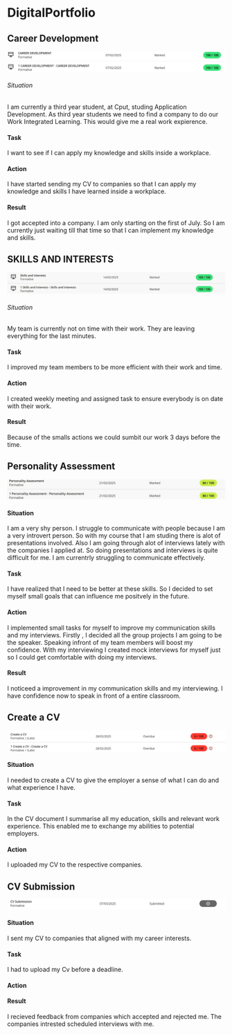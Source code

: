 # DigitalPortfolio
## Career Development
![Evidence](https://github.com/Keeuwbuck/DigitalPortfolio/blob/9db419dadaa7753c1e9f19ff7789a3362167ba0e/career%20development.png)

###### Situation
I am currently a third year student, at Cput, studing Application Development. As third year students we need to find a company to do our Work Integrated Learning. This would give me a real work expierence.

#### Task
I want to see if I can apply my knowledge and skills inside a workplace.

#### Action
I have started sending my CV to companies so that I can apply my knowledge and skills I have learned inside a workplace.

#### Result
I got accepted into a company. I am only starting on the first of July. So I am currently just waiting till that time so that I can implement my knowledge and skills.

## SKILLS AND INTERESTS
![Evidence](https://github.com/Keeuwbuck/DigitalPortfolio/blob/5a6215b57063affd5fe647b54b43e06bd1ff41b2/skills%20and%20intrest.jpg)

###### Situation
My team is currently not on time with their work. They are leaving everything for the last minutes.

#### Task
I improved my team members to be more efficient with their work and time.

#### Action
I created weekly meeting and assigned task to ensure everybody is on date with their work.

#### Result
Because of the smalls actions we could sumbit our work 3 days before the time.

## Personality Assessment
![Evidence](https://github.com/Keeuwbuck/DigitalPortfolio/blob/083bd016a1539dfa5c3eb0bb20cd40140995ffe3/personality.jpg)

#### Situation
I am a very shy person. I struggle to communicate with people because I am a very introvert person. So with my course that I am studing there is alot of presentations involved. Also I am going through alot of interviews lately with the companies I applied at. So doing presentations and interviews is quite difficult for me. I am currentrly struggling to communicate effectively.

#### Task
I have realized that I need to be better at these skills. So I decided to set myself small goals that can influence me positvely in the future.

#### Action
I  implemented small tasks for myself to improve my communication skills and my interviews. Firstly , I decided all the group projects I am going to be the speaker. Speaking infront of my team members will boost my confidence. With my interviewing I created mock interviews for myself just so I could get comfortable with doing my interviews.


#### Result
I noticeed a improvement in my communication skills and my interviewing. I have confidence now to speak in front of a entire classroom.  

## Create a CV
![Evidence](https://github.com/Keeuwbuck/DigitalPortfolio/blob/d158989c172622200a8fe2ac4fb0c15babe04536/create%20a%20cv.jpg)
#### Situation
I needed to create a CV to give the employer a sense of what I can do and what experience I have. 

#### Task
In the CV document I summarise all my education, skills and relevant work experience. This enabled  me to exchange my abilities to  potential employers.

#### Action
I uploaded my CV to the respective companies. 

## CV Submission
![Evidence](https://github.com/Keeuwbuck/DigitalPortfolio/blob/f42ded9e56f9b221f53df04a092f4846b3a18c49/cv-sumbission.png)

#### Situation
I sent my CV to companies that aligned with my career interests.

#### Task
I had to upload my Cv before a deadline.

#### Action


#### Result
I recieved feedback from companies which accepted and rejected me. The companies intrested scheduled interviews with me. 




